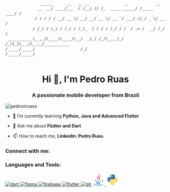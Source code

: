 ```
               ______      __   __ __               __            __        
              __  __/ ____/___  / /__/ // /_  ____ ______/ /_____  ____/ /        
             / / / / / __/ __ \/ __/ __/ __ \/ __ `/ ___/ //_/ _ \/ __  /         
            / /_/ / /_/ / /_/ / /_(_  ) / / / /_/ / /  / ,< /  __/ /_/ /          
 ___________\__,_/\____/\____/\__/  _/_/ /_/\__,_/_/  /_/|_|\___/\__,_/___________
/_____/_____/                    /_/                                 /_____/_____/
                                                                
```
<h1 align="center">Hi 👋, I'm Pedro Ruas</h1>
<h3 align="center">A passionate mobile developer from Brazil</h3>                                                                                                                   
<p align="left"> <img src="https://komarev.com/ghpvc/?username=pedrooruass&label=Profile%20views&color=0e75b6&style=flat" alt="pedrooruass" /> </p>

- 🌱 I’m currently learning **Python, Java and Advanced Flutter**

- 💬 Ask me about **Flutter and Dart**

- 📫 How to reach me, **Linkedin: Pedro Ruas.**

<h3 align="left">Connect with me:</h3>
<p align="left">
</p>

<h3 align="left">Languages and Tools:</h3>
<p align="left"> <a href="https://dart.dev" target="_blank" rel="noreferrer"> <img src="https://www.vectorlogo.zone/logos/dartlang/dartlang-icon.svg" alt="dart" width="40" height="40"/> </a> <a href="https://www.figma.com/" target="_blank" rel="noreferrer"> <img src="https://www.vectorlogo.zone/logos/figma/figma-icon.svg" alt="figma" width="40" height="40"/> </a> <a href="https://firebase.google.com/" target="_blank" rel="noreferrer"> <img src="https://www.vectorlogo.zone/logos/firebase/firebase-icon.svg" alt="firebase" width="40" height="40"/> </a> <a href="https://flutter.dev" target="_blank" rel="noreferrer"> <img src="https://www.vectorlogo.zone/logos/flutterio/flutterio-icon.svg" alt="flutter" width="40" height="40"/> </a> <a href="https://git-scm.com/" target="_blank" rel="noreferrer"> <img src="https://www.vectorlogo.zone/logos/git-scm/git-scm-icon.svg" alt="git" width="40" height="40"/> </a> <a href="https://www.java.com" target="_blank" rel="noreferrer"> <img src="https://raw.githubusercontent.com/devicons/devicon/master/icons/java/java-original.svg" alt="java" width="40" height="40"/> </a> <a href="https://www.python.org" target="_blank" rel="noreferrer"> <img src="https://raw.githubusercontent.com/devicons/devicon/master/icons/python/python-original.svg" alt="python" width="40" height="40"/> </a> </p>
